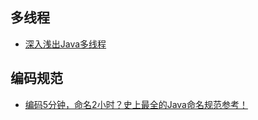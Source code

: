 ## 多线程
- [深入浅出Java多线程](https://redspider.gitbook.io/concurrent/)

## 编码规范

- [编码5分钟，命名2小时？史上最全的Java命名规范参考！](https://mp.weixin.qq.com/s/WLHXrdfKc71b0EU0vi09gA)